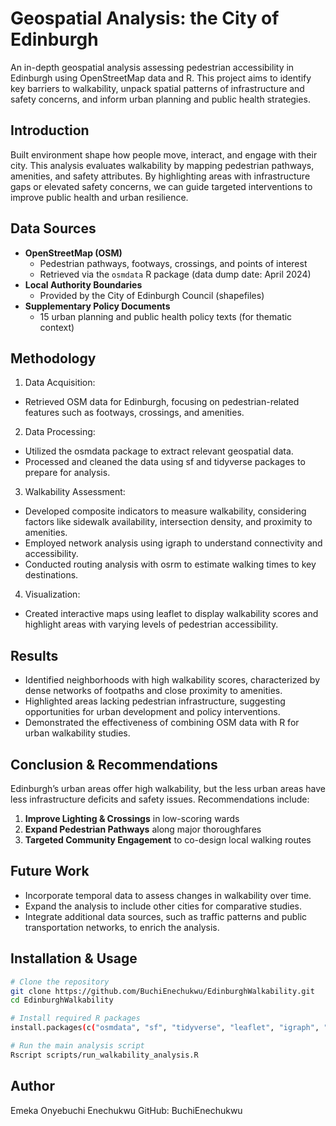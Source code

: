 # Geospatial Analysis: the City of Edinburgh

An in-depth geospatial analysis assessing pedestrian accessibility in Edinburgh using OpenStreetMap data and R. This project aims to identify key barriers to walkability, unpack spatial patterns of infrastructure and safety concerns, and inform urban planning and public health strategies.



## Introduction

Built environment shape how people move, interact, and engage with their city. This analysis evaluates walkability by mapping pedestrian pathways, amenities, and safety attributes. By highlighting areas with infrastructure gaps or elevated safety concerns, we can guide targeted interventions to improve public health and urban resilience.



## Data Sources

- **OpenStreetMap (OSM)**  
  - Pedestrian pathways, footways, crossings, and points of interest  
  - Retrieved via the `osmdata` R package (data dump date: April 2024)  
- **Local Authority Boundaries**  
  - Provided by the City of Edinburgh Council (shapefiles)  
- **Supplementary Policy Documents**  
  - 15 urban planning and public health policy texts (for thematic context)
 

## Methodology
1.	Data Acquisition:
  - Retrieved OSM data for Edinburgh, focusing on pedestrian-related features such as footways, crossings, and amenities.
2.	Data Processing:
  - Utilized the osmdata package to extract relevant geospatial data.
  - Processed and cleaned the data using sf and tidyverse packages to prepare for analysis.
3.	Walkability Assessment:
  - Developed composite indicators to measure walkability, considering factors like sidewalk availability, intersection density, and proximity to amenities.
  - Employed network analysis using igraph to understand connectivity and accessibility.
  - Conducted routing analysis with osrm to estimate walking times to key destinations.
4.	Visualization:
  - Created interactive maps using leaflet to display walkability scores and highlight areas with varying levels of pedestrian accessibility.


## Results

- Identified neighborhoods with high walkability scores, characterized by dense networks of footpaths and close proximity to amenities.
- Highlighted areas lacking pedestrian infrastructure, suggesting opportunities for urban development and policy interventions.
- Demonstrated the effectiveness of combining OSM data with R for urban walkability studies.



## Conclusion & Recommendations

Edinburgh’s urban areas offer high walkability, but the less urban areas have less infrastructure deficits and safety issues. Recommendations include:

1. **Improve Lighting & Crossings** in low-scoring wards  
2. **Expand Pedestrian Pathways** along major thoroughfares  
3. **Targeted Community Engagement** to co-design local walking routes



## Future Work
-	Incorporate temporal data to assess changes in walkability over time.
-	Expand the analysis to include other cities for comparative studies.
-	Integrate additional data sources, such as traffic patterns and public transportation networks, to enrich the analysis.



## Installation & Usage

```bash
# Clone the repository
git clone https://github.com/BuchiEnechukwu/EdinburghWalkability.git
cd EdinburghWalkability

# Install required R packages
install.packages(c("osmdata", "sf", "tidyverse", "leaflet", "igraph", "osrm"))

# Run the main analysis script
Rscript scripts/run_walkability_analysis.R
```


## Author

Emeka Onyebuchi Enechukwu
GitHub: BuchiEnechukwu
